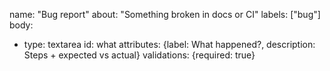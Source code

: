name: "Bug report"
about: "Something broken in docs or CI"
labels: ["bug"]
body:
  - type: textarea
    id: what
    attributes: {label: What happened?, description: Steps + expected vs actual}
    validations: {required: true}
